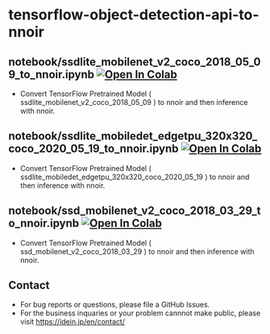 # tensorflow-object-detection-api-to-nnoir

## notebook/ssdlite_mobilenet_v2_coco_2018_05_09_to_nnoir.ipynb [![Open In Colab](https://colab.research.google.com/assets/colab-badge.svg)](https://colab.research.google.com/github/Idein/tensorflow-object-detection-api-to-nnoir/blob/master/notebook/ssdlite_mobilenet_v2_coco_2018_05_09_to_nnoir.ipynb) 
- Convert TensorFlow Pretrained Model ( ssdlite_mobilenet_v2_coco_2018_05_09 ) to nnoir and then inference with nnoir.

## notebook/ssdlite_mobiledet_edgetpu_320x320_coco_2020_05_19_to_nnoir.ipynb [![Open In Colab](https://colab.research.google.com/assets/colab-badge.svg)](https://colab.research.google.com/github/Idein/tensorflow-object-detection-api-to-nnoir/blob/master/notebook/ssdlite_mobiledet_edgetpu_320x320_coco_2020_05_19_to_nnoir.ipynb) 
- Convert TensorFlow Pretrained Model ( ssdlite_mobiledet_edgetpu_320x320_coco_2020_05_19 ) to nnoir and then inference with nnoir.

## notebook/ssd_mobilenet_v2_coco_2018_03_29_to_nnoir.ipynb [![Open In Colab](https://colab.research.google.com/assets/colab-badge.svg)](https://colab.research.google.com/github/Idein/tensorflow-object-detection-api-to-nnoir/blob/master/notebook/ssd_mobilenet_v2_coco_2018_03_29_to_nnoir.ipynb) 
- Convert TensorFlow Pretrained Model ( ssd_mobilenet_v2_coco_2018_03_29 ) to nnoir and then inference with nnoir.
## Contact
- For bug reports or questions, please file a GitHub Issues.
- For the business inquaries or your problem cannnot make public, please visit https://idein.jp/en/contact/
